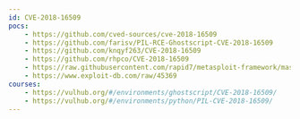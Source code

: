 ```yaml
---
id: CVE-2018-16509
pocs:
    - https://github.com/cved-sources/cve-2018-16509
    - https://github.com/farisv/PIL-RCE-Ghostscript-CVE-2018-16509
    - https://github.com/knqyf263/CVE-2018-16509
    - https://github.com/rhpco/CVE-2018-16509
    - https://raw.githubusercontent.com/rapid7/metasploit-framework/master/modules/exploits/multi/fileformat/ghostscript_failed_restore.rb
    - https://www.exploit-db.com/raw/45369
courses:
    - https://vulhub.org/#/environments/ghostscript/CVE-2018-16509/
    - https://vulhub.org/#/environments/python/PIL-CVE-2018-16509/
---
```


